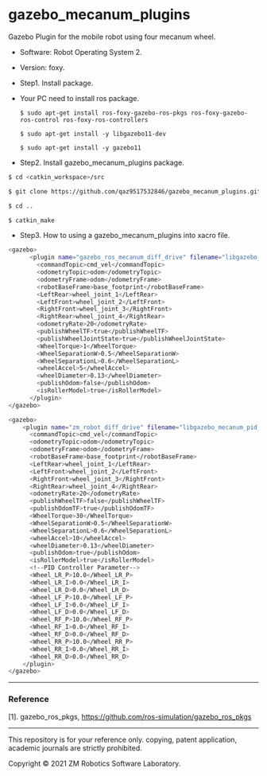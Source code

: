 # gazebo_mecanum_plugins

Gazebo Plugin for the mobile robot using four mecanum wheel. 

- Software: Robot Operating System 2.

- Version: foxy.

-  Step1. Install package.

- Your PC need to install ros package.

  ``` $ sudo apt-get install ros-foxy-gazebo-ros-pkgs ros-foxy-gazebo-ros-control ros-foxy-ros-controllers ```

  ``` $ sudo apt-get install -y libgazebo11-dev ```
    
  ``` $ sudo apt-get install -y gazebo11 ```

    
- Step2. Install gazebo_mecanum_plugins package.

``` bash
$ cd <catkin_workspace>/src
```

``` bash
$ git clone https://github.com/qaz9517532846/gazebo_mecanum_plugins.git
```

``` bash
$ cd ..
```

``` bash
$ catkin_make
```

- Step3. How to using a gazebo_mecanum_plugins into xacro file.

``` bash
<gazebo>
      <plugin name="gazebo_ros_mecanum_diff_drive" filename="libgazebo_ros_mecanum_diff_drive.so">
        <commandTopic>cmd_vel</commandTopic>
        <odometryTopic>odom</odometryTopic>
        <odometryFrame>odom</odometryFrame>
        <robotBaseFrame>base_footprint</robotBaseFrame>
        <LeftRear>wheel_joint_1</LeftRear>
        <LeftFront>wheel_joint_2</LeftFront>
        <RightFront>wheel_joint_3</RightFront>
        <RightRear>wheel_joint_4</RightRear>
        <odometryRate>20</odometryRate>      
        <publishWheelTF>true</publishWheelTF>
        <publishWheelJointState>true</publishWheelJointState>
        <WheelTorque>1</WheelTorque>
        <WheelSeparationW>0.5</WheelSeparationW>
        <WheelSeparationL>0.6</WheelSeparationL>
        <wheelAccel>5</wheelAccel>
        <wheelDiameter>0.13</wheelDiameter>
        <publishOdom>false</publishOdom>
        <isRollerModel>true</isRollerModel>
      </plugin>
</gazebo>
```

``` bash
<gazebo>
    <plugin name="zm_robot_diff_drive" filename="libgazebo_mecanum_pid_drive.so">
      <commandTopic>cmd_vel</commandTopic>
      <odometryTopic>odom</odometryTopic>
      <odometryFrame>odom</odometryFrame>
      <robotBaseFrame>base_footprint</robotBaseFrame>
      <LeftRear>wheel_joint_1</LeftRear>
      <LeftFront>wheel_joint_2</LeftFront>
      <RightFront>wheel_joint_3</RightFront>
      <RightRear>wheel_joint_4</RightRear>
      <odometryRate>20</odometryRate>      
      <publishWheelTF>false</publishWheelTF>
      <publishOdomTF>true</publishOdomTF>
      <WheelTorque>30</WheelTorque>
      <WheelSeparationW>0.5</WheelSeparationW>
      <WheelSeparationL>0.6</WheelSeparationL>
      <wheelAccel>10</wheelAccel>
      <wheelDiameter>0.13</wheelDiameter>
      <publishOdom>true</publishOdom>
      <isRollerModel>true</isRollerModel>
      <!--PID Controller Parameter-->
      <Wheel_LR_P>10.0</Wheel_LR_P>
      <Wheel_LR_I>0.0</Wheel_LR_I>
      <Wheel_LR_D>0.0</Wheel_LR_D>
      <Wheel_LF_P>10.0</Wheel_LF_P>
      <Wheel_LF_I>0.0</Wheel_LF_I>
      <Wheel_LF_D>0.0</Wheel_LF_D>
      <Wheel_RF_P>10.0</Wheel_RF_P>
      <Wheel_RF_I>0.0</Wheel_RF_I>
      <Wheel_RF_D>0.0</Wheel_RF_D>
      <Wheel_RR_P>10.0</Wheel_RR_P>
      <Wheel_RR_I>0.0</Wheel_RR_I>
      <Wheel_RR_D>0.0</Wheel_RR_D>
    </plugin>
</gazebo>
```

------

### Reference

[1]. gazebo_ros_pkgs, https://github.com/ros-simulation/gazebo_ros_pkgs

------

This repository is for your reference only. copying, patent application, academic journals are strictly prohibited.

Copyright © 2021 ZM Robotics Software Laboratory.

